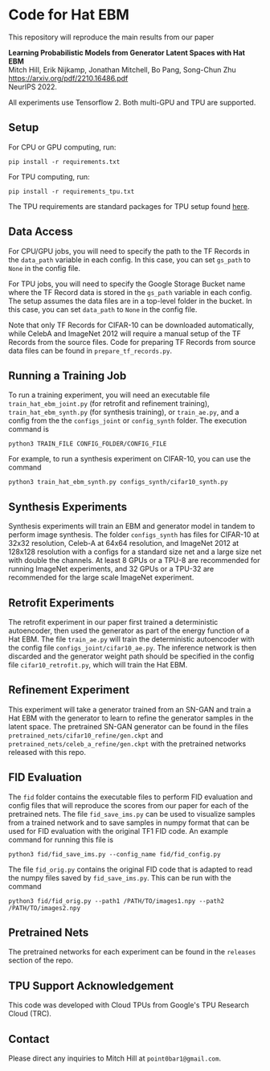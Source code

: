 # Code for Hat EBM

This repository will reproduce the main results from our paper

**Learning Probabilistic Models from Generator Latent Spaces with Hat EBM**<br/>Mitch Hill, Erik Nijkamp, Jonathan Mitchell, Bo Pang, Song-Chun Zhu<br/>https://arxiv.org/pdf/2210.16486.pdf<br/>NeurIPS 2022.

All experiments use Tensorflow 2. Both multi-GPU and TPU are supported.

## Setup

For CPU or GPU computing, run:

```pip install -r requirements.txt```

For TPU computing, run:

```pip install -r requirements_tpu.txt```

The TPU requirements are standard packages for TPU setup found [here](https://github.com/tensorflow/models/blob/master/official/requirements.txt). 

## Data Access

For CPU/GPU jobs, you will need to specify the path to the TF Records in the ```data_path``` variable in each config. In this case, you can set ```gs_path``` to ```None``` in the config file. 

For TPU jobs, you will need to specify the Google Storage Bucket name where the TF Record data is stored in the ```gs_path``` variable in each config. The setup assumes the data files are in a top-level folder in the bucket. In this case, you can set ```data_path``` to ```None``` in the config file.

Note that only TF Records for CIFAR-10 can be downloaded automatically, while CelebA and ImageNet 2012 will require a manual setup of the TF Records from the source files. Code for preparing TF Records from source data files can be found in ```prepare_tf_records.py```.

## Running a Training Job

To run a training experiment, you will need an executable file ```train_hat_ebm_joint.py``` (for retrofit and refinement training), ```train_hat_ebm_synth.py``` (for synthesis training), or ```train_ae.py```, and a config from the the ```configs_joint``` or ```config_synth``` folder. The execution command is

```python3 TRAIN_FILE CONFIG_FOLDER/CONFIG_FILE```

For example, to run a synthesis experiment on CIFAR-10, you can use the command

```python3 train_hat_ebm_synth.py configs_synth/cifar10_synth.py```

## Synthesis Experiments

Synthesis experiments will train an EBM and generator model in tandem to perform image synthesis. The folder ```configs_synth``` has files for CIFAR-10 at 32x32 resolution, Celeb-A at 64x64 resolution, and ImageNet 2012 at 128x128 resolution with a configs for a standard size net and a large size net with double the channels. At least 8 GPUs or a TPU-8 are recommended for running ImageNet experiments, and 32 GPUs or a TPU-32 are recommended for the large scale ImageNet experiment.

## Retrofit Experiments

The retrofit experiment in our paper first trained a deterministic autoencoder, then used the generator as part of the energy function of a Hat EBM. The file ```train_ae.py``` will train the deterministic autoencoder with the config file ```configs_joint/cifar10_ae.py```. The inference network is then discarded and the generator weight path should be specified in the config file ```cifar10_retrofit.py```, which will train the Hat EBM.

## Refinement Experiment

This experiment will take a generator trained from an SN-GAN and train a Hat EBM with the generator to learn to refine the generator samples in the latent space. The pretrained SN-GAN generator can be found in the files ```pretrained_nets/cifar10_refine/gen.ckpt``` and ```pretrained_nets/celeb_a_refine/gen.ckpt``` with the pretrained networks released with this repo.

## FID Evaluation

The ```fid``` folder contains the executable files to perform FID evaluation and config files that will reproduce the scores from our paper for each of the pretrained nets. The file ```fid_save_ims.py``` can be used to visualize samples from a trained network and to save samples in numpy format that can be used for FID evaluation with the original TF1 FID code. An example command for running this file is

```python3 fid/fid_save_ims.py --config_name fid/fid_config.py```

The file ```fid_orig.py``` contains the original FID code that is adapted to read the numpy files saved by ```fid_save_ims.py```. This can be run with the command

```python3 fid/fid_orig.py --path1 /PATH/TO/images1.npy --path2 /PATH/TO/images2.npy```

## Pretrained Nets

The pretrained networks for each experiment can be found in the ```releases``` section of the repo.

## TPU Support Acknowledgement

This code was developed with Cloud TPUs from Google's TPU Research Cloud (TRC).

## Contact

Please direct any inquiries to Mitch Hill at ```point0bar1@gmail.com```.
